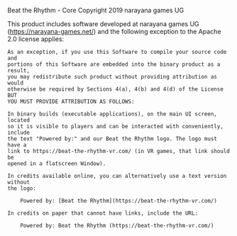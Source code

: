 Beat the Rhythm - Core
Copyright 2019 narayana games UG

This product includes software developed at
narayana games UG (https://narayana-games.net/) 
and the following exception to the Apache 2.0 license applies:

    As an exception, if you use this Software to compile your source code and
    portions of this Software are embedded into the binary product as a result,
    you may redistribute such product without providing attribution as would
    otherwise be required by Sections 4(a), 4(b) and 4(d) of the License BUT
    YOU MUST PROVIDE ATTRIBUTION AS FOLLOWS:
    
    In binary builds (executable applications), on the main UI screen, located 
    so it is visible to players and can be interacted with conveniently, include 
    the text "Powered by:" and our Beat the Rhythm logo. The logo must have a 
    link to https://beat-the-rhythm-vr.com/ (in VR games, that link should be 
    opened in a flatscreen Window).

    In credits available online, you can alternatively use a text version without 
    the logo: 

        Powered by: [Beat the Rhythm](https://beat-the-rhythm-vr.com/)

    In credits on paper that cannot have links, include the URL:

        Powered by: Beat the Rhythm (https://beat-the-rhythm-vr.com/)
